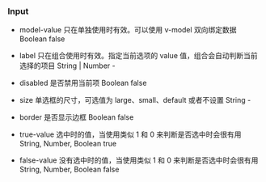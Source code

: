 <!--
 * @Descripttion:  Button 描述
 * @Author: yunfei
 * @Date: 2023-01-31 11:27:40
-->

### Input

- model-value	只在单独使用时有效。可以使用 v-model 双向绑定数据	Boolean	false

- label	        只在组合使用时有效。指定当前选项的 value 值，组合会自动判断当前选择的项目 String | Number	-

- disabled	    是否禁用当前项	Boolean	false

- size	        单选框的尺寸，可选值为 large、small、default 或者不设置	String	-

- border	    是否显示边框	Boolean	false

- true-value	选中时的值，当使用类似 1 和 0 来判断是否选中时会很有用	String, Number, Boolean	true

- false-value	没有选中时的值，当使用类似 1 和 0 来判断是否选中时会很有用	String, Number, Boolean	false

